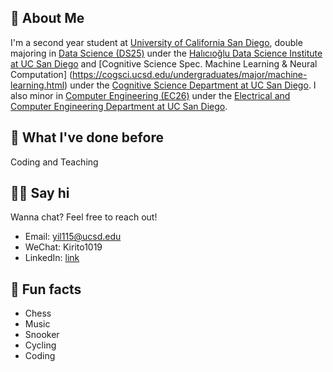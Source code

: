 ---
---

## 💯 About Me

I'm a second year student at [University of California San Diego](https://ucsd.edu/), double majoring in [Data Science (DS25)](https://datascience.ucsd.edu/academics/undergraduate/major-requirements/) under the [Halıcıoğlu Data Science Institute at UC San Diego](https://datascience.ucsd.edu/) and [Cognitive Science Spec. Machine Learning & Neural Computation] (https://cogsci.ucsd.edu/undergraduates/major/machine-learning.html) under the [Cognitive Science Department at UC San Diego](https://cogsci.ucsd.edu/). I also minor in [Computer Engineering (EC26)](https://ece.ucsd.edu/undergraduate/undergraduate-programs/minors) under the [Electrical and Computer Engineering Department at UC San Diego](https://ece.ucsd.edu/).

## 🦕 What I've done before

Coding and Teaching

## 👋🏻 Say hi

Wanna chat? Feel free to reach out!

- Email: yil115@ucsd.edu
- WeChat: Kirito1019
- LinkedIn: [link](https://www.linkedin.com/in/yi-li-004452209)

## 📠 Fun facts

- Chess
- Music
- Snooker
- Cycling
- Coding
